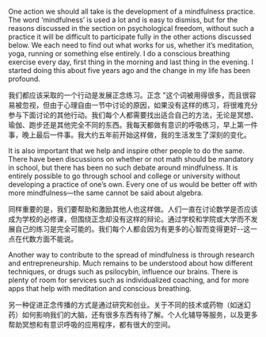 One action we should all take is the development of a mindfulness practice. The word ‘mindfulness’ is used a lot and is easy to dismiss, but for the reasons discussed in the section on psychological freedom, without such a practice it will be difficult to participate fully in the other actions discussed below. We each need to find out what works for us, whether it’s meditation, yoga, running or something else entirely. I do a conscious breathing exercise every day, first thing in the morning and last thing in the evening. I started doing this about five years ago and the change in my life has been profound.

我们都应该采取的一个行动是发展正念练习。正念 "这个词被用得很多，而且很容易被忽视，但由于心理自由一节中讨论的原因，如果没有这样的练习，将很难充分参与下面讨论的其他行动。我们每个人都需要找出适合自己的方法，无论是冥想、瑜伽、跑步还是其他完全不同的东西。我每天都做有意识的呼吸练习，早上第一件事，晚上最后一件事。我大约五年前开始这样做，我的生活发生了深刻的变化。

It is also important that we help and inspire other people to do the same. There have been discussions on whether or not math should be mandatory in school, but there has been no such debate around mindfulness. It is entirely possible to go through school and college or university without developing a practice of one’s own. Every one of us would be better off with more mindfulness—the same cannot be said about algebra.

同样重要的是，我们要帮助和激励其他人也这样做。人们一直在讨论数学是否应该成为学校的必修课，但围绕正念却没有这样的辩论。通过学校和学院或大学而不发展自己的练习是完全可能的。我们每个人都会因为有更多的心智而变得更好--这一点在代数方面不能说。

Another way to contribute to the spread of mindfulness is through research and entrepreneurship. Much remains to be understood about how different techniques, or drugs such as psilocybin, influence our brains. There is plenty of room for services such as individualized coaching, and for more apps that help with meditation and conscious breathing.

另一种促进正念传播的方式是通过研究和创业。关于不同的技术或药物（如迷幻药）如何影响我们的大脑，还有很多东西有待了解。个人化辅导等服务，以及更多帮助冥想和有意识呼吸的应用程序，都有很大的空间。
